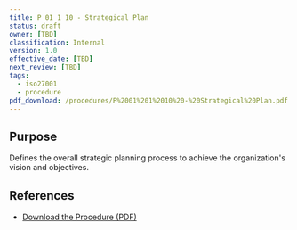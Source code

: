 ```yaml
---
title: P 01 1 10 - Strategical Plan
status: draft
owner: [TBD]
classification: Internal
version: 1.0
effective_date: [TBD]
next_review: [TBD]
tags:
  - iso27001
  - procedure
pdf_download: /procedures/P%2001%201%2010%20-%20Strategical%20Plan.pdf
---
```


## Purpose
Defines the overall strategic planning process to achieve the organization's vision and objectives.

## References
- [Download the Procedure (PDF)](/procedures/P%2001%201%2010%20-%20Strategical%20Plan.pdf)
